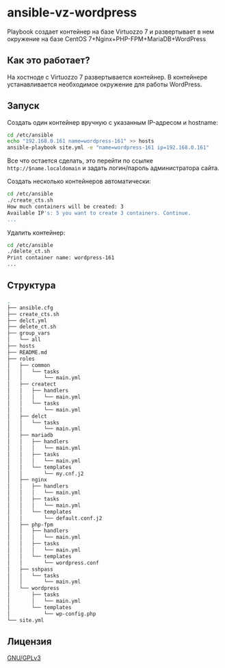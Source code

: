 ansible-vz-wordpress
====================
Playbook создает контейнер на базе Virtuozzo 7 и развертывает в нем окружение на базе CentOS 7+Nginx+PHP-FPM+MariaDB+WordPress

Как это работает?
-----------------
На хостноде с Virtuozzo 7 развертывается контейнер.
В контейнере устанавливается необходимое окружение для работы WordPress.

Запуск
------
Создать один контейнер вручную с указанным IP-адресом и hostname:
```bash
cd /etc/ansible
echo "192.168.0.161 name=wordpress-161" >> hosts
ansible-playbook site.yml -e "name=wordpress-161 ip=192.168.0.161"
```
Все что остается сделать, это перейти по ссылке `http://$name.localdomain` и задать логин/пароль администратора сайта.

Создать несколько контейнеров автоматически:
```bash
cd /etc/ansible
./create_cts.sh
How much containers will be created: 3
Available IP's: 5 you want to create 3 containers. Continue.
...
```

Удалить контейнер:
```bash
cd /etc/ansible
./delete_ct.sh
Print container name: wordpress-161
...
```

Структура
---------
```bash
.
├── ansible.cfg
├── create_cts.sh
├── delct.yml
├── delete_ct.sh
├── group_vars
│   └── all
├── hosts
├── README.md
├── roles
│   ├── common
│   │   └── tasks
│   │       └── main.yml
│   ├── createct
│   │   ├── handlers
│   │   │   └── main.yml
│   │   └── tasks
│   │       └── main.yml
│   ├── delct
│   │   └── tasks
│   │       └── main.yml
│   ├── mariadb
│   │   ├── handlers
│   │   │   └── main.yml
│   │   ├── tasks
│   │   │   └── main.yml
│   │   └── templates
│   │       └── my.cnf.j2
│   ├── nginx
│   │   ├── handlers
│   │   │   └── main.yml
│   │   ├── tasks
│   │   │   └── main.yml
│   │   └── templates
│   │       └── default.conf.j2
│   ├── php-fpm
│   │   ├── handlers
│   │   │   └── main.yml
│   │   ├── tasks
│   │   │   └── main.yml
│   │   └── templates
│   │       └── wordpress.conf
│   ├── sshpass
│   │   └── tasks
│   │       └── main.yml
│   └── wordpress
│       ├── tasks
│       │   └── main.yml
│       └── templates
│           └── wp-config.php
└── site.yml
```

Лицензия
--------
[GNU/GPLv3](http://www.gnu.org/licenses/gpl)
